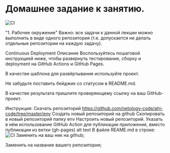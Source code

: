 # Домашнее задание к занятию.

![CI](https://github.com/Nikan152435/Task-work-environment-browser/actions/workflows/web/badge.svg)

"1. Рабочее окружение"
Важно: все задачи к данной лекции можно выполнить в виде одного репозитория (т.е. допускается не делать отдельные репозитории на каждую задачу).

Continuous Deployment
Описание
Воспользуйтесь пошаговой инструкцией ниже, чтобы развернуть тестирование, сборку и deployment на GitHub Actions и GitHub Pages.

В качестве шаблона для развёртывания используйте проект.

Не забудьте поставить бейджик со статусом в README.md.

В качестве результата пришлите проверяющему ссылку на ваш GitHub-проект.

Инструкция:
Скачать репозиторий https://github.com/netology-code/ahj-code/tree/master/env
Создать новый репозиторий на github
Скопировать в новый репозиторий папку env
Настроить новый репозиторий. Указать в нём использование GitHub Action для публикации приложения, вместо публикации из ветки (gh-pages) alt text
В файле REAME.md в строке:
![CI](https://github.com/<OWNER>/<REPOSITORY>/actions/workflows/web.yml/badge.svg)
Заменить <OWNER> на ваш ник на github;

Заменить <REPOSITORY> на название вашего репозитория;